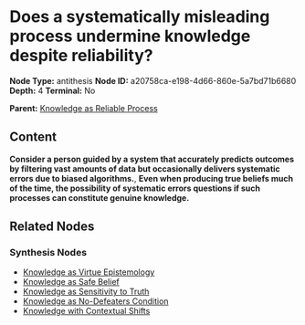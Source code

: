 # Does a systematically misleading process undermine knowledge despite reliability?

**Node Type:** antithesis
**Node ID:** a20758ca-e198-4d66-860e-5a7bd71b6680
**Depth:** 4
**Terminal:** No

**Parent:** [Knowledge as Reliable Process](knowledge-as-reliable-process-synthesis-9027bce2-bd16-47ab-8d5f-f0e362a3e0d0.md)

## Content

**Consider a person guided by a system that accurately predicts outcomes by filtering vast amounts of data but occasionally delivers systematic errors due to biased algorithms.**, **Even when producing true beliefs much of the time, the possibility of systematic errors questions if such processes can constitute genuine knowledge.**

## Related Nodes

### Synthesis Nodes

- [Knowledge as Virtue Epistemology](knowledge-as-virtue-epistemology-synthesis-2f61a207-431a-44a2-ad9a-361ba877ff7c.md)
- [Knowledge as Safe Belief](knowledge-as-safe-belief-synthesis-02c985ef-8f3b-44c0-9d36-ab1d7a672efc.md)
- [Knowledge as Sensitivity to Truth](knowledge-as-sensitivity-to-truth-synthesis-eba3940f-08f6-4ad0-8361-583d2a7b6a4c.md)
- [Knowledge as No-Defeaters Condition](knowledge-as-no-defeaters-condition-synthesis-388d48ef-4799-4616-a982-846a15001c4d.md)
- [Knowledge with Contextual Shifts](knowledge-with-contextual-shifts-synthesis-dd925655-c6a0-4a7b-9435-74cb5d38046d.md)
